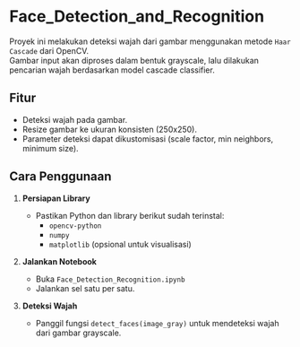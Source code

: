 # Face_Detection_and_Recognition

Proyek ini melakukan deteksi wajah dari gambar menggunakan metode `Haar Cascade` dari OpenCV.  
Gambar input akan diproses dalam bentuk grayscale, lalu dilakukan pencarian wajah berdasarkan model cascade classifier.

## Fitur
- Deteksi wajah pada gambar.
- Resize gambar ke ukuran konsisten (250x250).
- Parameter deteksi dapat dikustomisasi (scale factor, min neighbors, minimum size).

## Cara Penggunaan

1. **Persiapan Library**
   - Pastikan Python dan library berikut sudah terinstal:
     - `opencv-python`
     - `numpy`
     - `matplotlib` (opsional untuk visualisasi)

2. **Jalankan Notebook**
   - Buka `Face_Detection_Recognition.ipynb`
   - Jalankan sel satu per satu.

3. **Deteksi Wajah**
   - Panggil fungsi `detect_faces(image_gray)` untuk mendeteksi wajah dari gambar grayscale.
